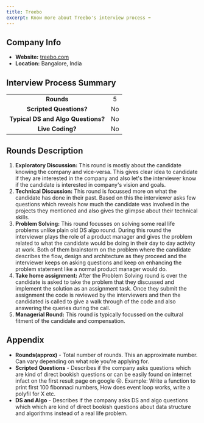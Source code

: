 ```yaml
---
title: Treebo
excerpt: Know more about Treebo's interview process ➡️
---
```

## Company Info
- **Website:** [treebo.com](https://treebo.com)
- **Location:** Bangalore, India

## Interview Process Summary
|                                    |       |
| :--------------------------------: | :---: |
|             **Rounds**             |   5   |
|      **Scripted Questions?**       |  No   |
| **Typical DS and Algo Questions?** |  No   |
|          **Live Coding?**          |  No   |

## Rounds Description 
1. **Exploratory Discussion:** This round is mostly about the candidate knowing the company and vice-versa. This gives clear idea to candidate if they are interested in the company and also let's the interviewer know if the candidate is interested in company's vision and goals.
2. **Technical Discussion:** This round is focussed more on what the candidate has done in their past. Based on this the interviewer asks few questions which reveals how much the candidate was involved in the projects they mentioned and also gives the glimpse about their technical skills.
3. **Problem Solving:** This round focusses on solving some real life problems unlike plain old DS algo round. During this round the interviewer plays the role of a product manager and gives the problem related to what the candidate would be doing in their day to day activity at work. Both of them brainstorm on the problem where the candidate describes the flow, design and architecture as they proceed and the interviewer keeps on asking questions and keep on enhancing the problem statement like a normal product manager would do.
4. **Take home assignment:** After the Problem Solving round is over the candidate is asked to take the problem that they discussed and implement the solution as an assignment task. Once they submit the assignment the code is reviewed by the interviewers and then the candidated is called to give a walk through of the code and also answering the queries during the call.
5. **Managerial Round:** This round is typically focussed on the cultural fitment of the candidate and compensation.

## Appendix
- **Rounds(approx)** - Total number of rounds. This an approximate number. Can vary depending on what role you're applying for.
- **Scripted Questions** - Describes if the company asks questions which are kind of direct bookish questions or can be easily found on internet infact on the first result page on google 😛. Example: Write a function to print first 100 fibonnaci numbers, How does event loop works, write a polyfil for X etc.
- **DS and Algo** - Describes if the company asks DS and algo questions which which are kind of direct bookish questions about data structure and algorithms instead of a real life problem.


